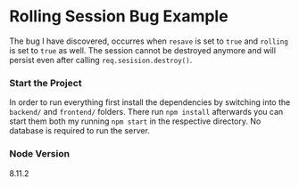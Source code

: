 # Rolling Session Bug Example

The bug I have discovered, occurres when ```resave``` is set to ```true``` and ```rolling``` is set to ```true``` as well.
The session cannot be destroyed anymore and will persist even after calling ```req.sesision.destroy()```.

### Start the Project
In order to run everything first install the dependencies by switching into the ```backend/``` and ```frontend/``` folders.
There run ```npm install``` afterwards you can start them both my running ```npm start``` in the respective directory.
No database is required to run the server.

### Node Version
8.11.2
